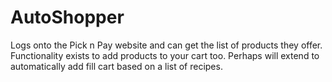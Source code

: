 # AutoShopper
Logs onto the Pick n Pay website and can get the list of products they offer. Functionality exists to add products to your cart too. Perhaps will extend to automatically add fill cart based on a list of recipes.
